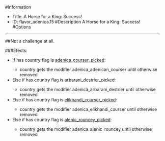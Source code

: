 #Information
 - Title: A Horse for a King: Success!
 - ID: flavor_adenica.15
#Description
A Horse for a King: Success!
#Options

___
##Not a challenge at all.

###Efects:<ul><li>If has country flag is [adenica_courser_picked](../flags/adenica_courser_picked.md):</li><ul><li>country gets the modifier adenica_adenican_courser until otherwise removed</li></ul><li>Else if has country flag is [arbarani_destrier_picked](../flags/arbarani_destrier_picked.md):</li><ul><li>country gets the modifier adenica_arbarani_destrier until otherwise removed</li></ul><li>Else if has country flag is [elikhandi_courser_picked](../flags/elikhandi_courser_picked.md):</li><ul><li>country gets the modifier adenica_elikhandi_courser until otherwise removed</li></ul><li>Else if has country flag is [alenic_rouncey_picked](../flags/alenic_rouncey_picked.md):</li><ul><li>country gets the modifier adenica_alenic_rouncey until otherwise removed</li></ul></ul>
